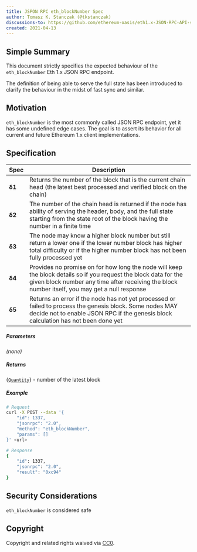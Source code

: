 ```yaml
---
title: JSPON RPC eth_blockNumber Spec
author: Tomasz K. Stanczak (@tkstanczak)
discussions-to: https://github.com/ethereum-oasis/eth1.x-JSON-RPC-API-standard
created: 2021-04-13
---
```


## Simple Summary
This document strictly specifies the expected behaviour of the `eth_blockNumber` Eth 1.x JSON RPC endpoint.

The definition of being able to serve the full state has been introduced to clarify the behaviour in the midst of fast sync and similar. 

## Motivation
`eth_blockNumber` is the most commonly called JSON RPC endpoint, yet it has some undefined edge cases. The goal is to assert its behavior for all current and future Ethereum 1.x client implementations.

## Specification

| Spec | Description  |
| ----------- | --------------------------------------------------- |
| **δ1** |  Returns the number of the block that is the current chain head (the latest best processed and verified block on the chain) |
| **δ2** |  The number of the chain head is returned if the node has ability of serving the header, body, and the full state starting from the state root of the block having the number in a finite time  |
| **δ3** | The node may know a higher block number but still return a lower one if the lower number block has higher total difficulty or if the higher number block has not been fully processed yet |
| **δ4** | Provides no promise on for how long the node will keep the block details so if you request the block data for the given block number any time after receiving the block number itself, you may get a null response |
| **δ5** | Returns an error if the node has not yet processed or failed to process the genesis block. Some nodes MAY decide not to enable JSON RPC if the genesis block calculation has not been done yet |

##### Parameters

_(none)_

##### Returns

{[`Quantity`](./types/Quantity.md)} - number of the latest block

##### Example

```sh
# Request
curl -X POST --data '{
    "id": 1337,
    "jsonrpc": "2.0",
    "method": "eth_blockNumber",
    "params": []
}' <url>

# Response
{
    "id": 1337,
    "jsonrpc": "2.0",
    "result": "0xc94"
}
```
## Security Considerations
`eth_blockNumber` is considered safe

## Copyright
Copyright and related rights waived via [CC0](https://creativecommons.org/publicdomain/zero/1.0/).
